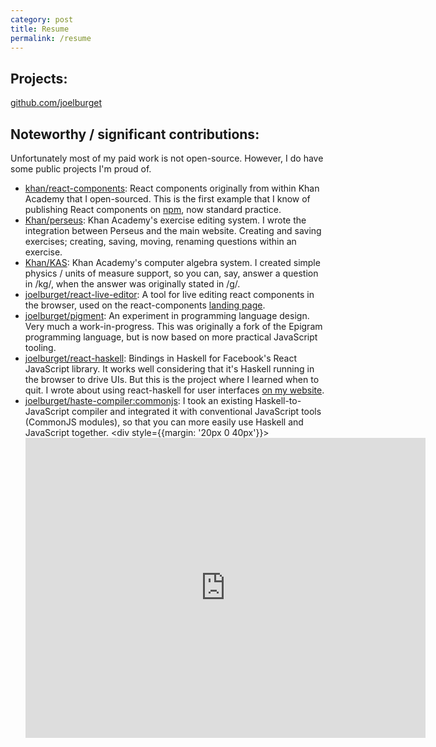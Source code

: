 ```yaml
---
category: post
title: Resume
permalink: /resume
---
```

## Projects:

[github.com/joelburget](https://github.com/joelburget)

## Noteworthy / significant contributions:

Unfortunately most of my paid work is not open-source. However, I do have some public projects I'm proud of.

* [khan/react-components](https://github.com/khan/react-components): React components originally from within Khan Academy that I open-sourced. This is the first example that I know of publishing React components on [npm](https://www.npmjs.com/), now standard practice.
* [Khan/perseus](https://github.com/Khan/perseus): Khan Academy's exercise editing system. I wrote the integration between Perseus and the main website. Creating and saving exercises; creating, saving, moving, renaming questions within an exercise.
* [Khan/KAS](https://github.com/Khan/KAS): Khan Academy's computer algebra system. I created simple physics / units of measure support, so you can, say, answer a question in /kg/, when the answer was originally stated in /g/.
* [joelburget/react-live-editor](https://github.com/joelburget/react-live-editor): A tool for live editing react components in the browser, used on the react-components [landing page](http://khan.github.io/react-components/).
* [joelburget/pigment](https://github.com/joelburget/pigment): An experiment in programming language design. Very much a work-in-progress.  This was originally a fork of the Epigram programming language, but is now based on more practical JavaScript tooling.
* [joelburget/react-haskell](https://github.com/joelburget/react-haskell): Bindings in Haskell for Facebook's React JavaScript library. It works well considering that it's Haskell running in the browser to drive UIs. But this is the project where I learned when to quit.  I wrote about using react-haskell for user interfaces [on my website](http://joelburget.com/react-haskell/).
* [joelburget/haste-compiler:commonjs](https://github.com/joelburget/haste-compiler/tree/commonjs): I took an existing Haskell-to-JavaScript compiler and integrated it with conventional JavaScript tools (CommonJS modules), so that you can more easily use Haskell and JavaScript together.  <div style={{margin: '20px 0 40px'}}><iframe width="640" height="480" src="https://www.youtube-nocookie.com/embed/DyFcrJL6kxk?rel=0" frameBorder="0" allowFullScreen /></div>

Many of my projects fall in this niche I've carved out for myself in the intersection between UI and typed functional programming. I enjoy applying the lessons I've learned from each domain to the other.

## Work:

* Khan Academy - Software Developer (2011-2015): I worked on many things during my time at Khan Academy -- search / autocomplete, tooling, frontend UI, etc. Full-stack Python / JavaScript web development.
* Consultant (Oct 2015 - Feb 2016): I worked as a front-end web consultant with a specialiation in React / Flux. I worked with [Spring](https://www.shopspring.com/) where I built their web search feature and [AlphaSheets](http://www.alphasheets.com/) where I helped with architecture and best practices.
* JP Morgan - New Product Development Engineer - Vice President (Feb 2016 - Current): I'm currently working on adding Raft-based consensus to the Ethereum Virtual Machine / Blockchain. I previously split time between a developing a functional programming language called Hopper and front-end web development and design.

## Education:

BS Mathematics, BS Computer and Information Science with honors. Spring 2012, Ohio State University.
